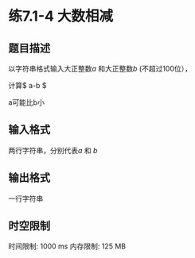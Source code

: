 # 练7.1-4 大数相减

## 题目描述

以字符串格式输入大正整数$a$ 和大正整数$b$ (不超过$100$位），

计算$ a-b $ 

a可能比b小

## 输入格式

两行字符串，分别代表$a$ 和 $b$

## 输出格式

一行字符串

## 时空限制

时间限制: 1000 ms
内存限制: 125 MB
